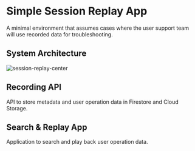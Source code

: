 # Simple Session Replay App
A minimal environment that assumes cases where the user support team will use recorded data for troubleshooting.

## System Architecture
![session-replay-center](https://github.com/user-attachments/assets/aa9914e7-d209-4f0e-8602-5a94d7db5ca1)

## Recording API
API to store metadata and user operation data in Firestore and Cloud Storage.

## Search & Replay App
Application to search and play back user operation data.
